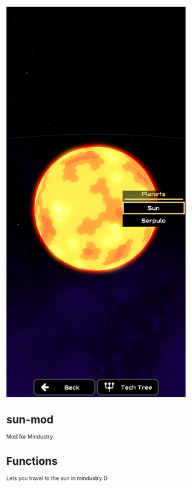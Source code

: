 ![Logo](logo/Screenshot_20210513-190818.jpg)
# sun-mod
Mod for Mindustry
# Functions
Lets you travel to the sun in mindustry
D

